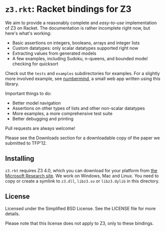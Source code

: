 `z3.rkt`: Racket bindings for Z3
================================

We aim to provide a reasonably complete and *easy-to-use* implementation of Z3
on Racket. The documentation is rather incomplete right now, but here's what's
working:

* Basic assertions on integers, booleans, arrays and integer lists
* Custom datatypes: only scalar datatypes supported right now
* Extracting values from generated models
* A few examples, including Sudoku, n-queens, and bounded model checking for quicksort

Check out the `tests` and `examples` subdirectories for examples. For a
slightly more involved example, see [numbermind](https://github.com/sid0/numbermind),
a small web app written using this library.

Important things to do:

* Better model navigation
* Assertions on other types of lists and other non-scalar datatypes
* More examples, a more comprehensive test suite
* Better debugging and printing

Pull requests are always welcome!

Please see the Downloads section for a downloadable copy of the paper we
submitted to TFP'12.

Installing
----------

`z3.rkt` requires Z3 4.0, which you can download for your platform from [the
Microsoft Research
site](http://research.microsoft.com/en-us/um/redmond/projects/z3/download.html).
We work on Windows, Mac and Linux. You need to copy or create a symlink to `z3.dll`,
`libz3.so` or `libz3.dylib` in this directory.

License
-------

Licensed under the Simplified BSD License. See the LICENSE file for more
details.

Please note that this license does not apply to Z3, only to these bindings.
